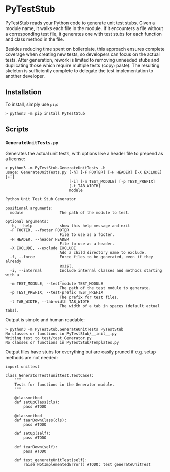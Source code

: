 
# PyTestStub
PyTestStub reads your Python code to generate unit test stubs. Given a module name,
it walks each file in the module. If it encounters a file without a
corresponding test file, it generates one with test stubs for each function
and class method in the file.

Besides reducing time spent on boilerplate, this approach ensures complete
coverage when creating new tests, so developers can focus on the actual tests.
After generation, rework is limited to removing unneeded stubs and duplicating
those which require multiple tests (copy+paste). The resulting skeleton is
sufficiently complete to delegate the test implementation to another developer.

## Installation
To install, simply use `pip`:

	> python3 -m pip install PyTestStub

## Scripts

### `GenerateUnitTests.py`
Generates the actual unit tests, with options like a header file to prepend as
a license:

	> python3 -m PyTestStub.GenerateUnitTests -h
	usage: GenerateUnitTests.py [-h] [-F FOOTER] [-H HEADER] [-X EXCLUDE] [-f]
	                            [-i] [-m TEST_MODULE] [-p TEST_PREFIX]
	                            [-t TAB_WIDTH]
	                            module

	Python Unit Test Stub Generator

	positional arguments:
	  module                The path of the module to test.

	optional arguments:
	  -h, --help            show this help message and exit
	  -F FOOTER, --footer FOOTER
	                        File to use as a footer.
	  -H HEADER, --header HEADER
	                        File to use as a header.
	  -X EXCLUDE, --exclude EXCLUDE
	                        Add a child directory name to exclude.
	  -f, --force           Force files to be generated, even if they already
	                        exist.
	  -i, --internal        Include internal classes and methods starting with a
	                        _.
	  -m TEST_MODULE, --test-module TEST_MODULE
	                        The path of the test module to generate.
	  -p TEST_PREFIX, --test-prefix TEST_PREFIX
	                        The prefix for test files.
	  -t TAB_WIDTH, --tab-width TAB_WIDTH
	                        The width of a tab in spaces (default actual tabs).

Output is simple and human readable:

	> python3 -m PyTestStub.GenerateUnitTests PyTestStub
	No classes or functions in PyTestStub/__init__.py
	Writing test to test/test_Generator.py
	No classes or functions in PyTestStub/Templates.py

Output files have stubs for everything but are easily pruned if e.g. setup
methods are not needed:

	import unittest

	class GeneratorTest(unittest.TestCase):
		"""
		Tests for functions in the Generator module.
		"""

		@classmethod
		def setUpClass(cls):
			pass #TODO

		@classmethod
		def tearDownClass(cls):
			pass #TODO

		def setUp(self):
			pass #TODO

		def tearDown(self):
			pass #TODO

		def test_generateUnitTest(self):
			raise NotImplementedError() #TODO: test generateUnitTest
